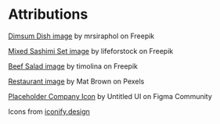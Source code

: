 # Attributions

<a href="https://www.freepik.com/free-photo/dim-sum_1123462.htm#query=food%20transparent&position=25&from_view=keyword&track=ais_user&uuid=b0d9d9ee-f0d8-4305-be2e-3d1101b4d92b" target="_blank" rel="noopener noreferrer">Dimsum Dish image</a> by mrsiraphol on Freepik

<a href="https://www.freepik.com/free-photo/mixed-sashimi-set_3521483.htm#from_view=detail_alsolike" target="_blank" rel="noopener noreferrer">Mixed Sashimi Set image</a> by lifeforstock on Freepik


<a href="https://www.freepik.com/free-photo/roasted-grilled-beef-liver-with-onion-tomatoes-salad_6932571.htm#fromView=search&page=1&position=29&uuid=e8e04e4a-10e0-426e-b67d-66dcf8afbb39" target="_blank" rel="noopener noreferrer">Beef Salad image</a> by timolina on Freepik

<a href="https://www.pexels.com/photo/close-up-photo-of-dinnerware-set-on-top-of-table-with-glass-cups-1395967/" target="_blank" rel="noopener noreferrer">Restaurant image</a> by Mat Brown on Pexels

<a href="https://www.figma.com/community/file/1159710650809705970/placeholder-company-logos-ui-kit-untitled-ui" target="_blank" rel="noopener noreferrer">Placeholder Company Icon</a> by Untitled UI on Figma Community

Icons from <a href="https://iconify.design/" target="_blank" rel="noopener noreferrer">iconify.design</a> 


